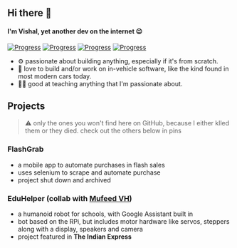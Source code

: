 ## Hi there 👋 
#### I'm Vishal, yet another dev on the internet :wink:
[![Progress](https://img.shields.io/badge/JavaScript-40%25-yellow)]() [![Progress](https://img.shields.io/badge/Rust-20%25-orange)]() [![Progress](https://img.shields.io/badge/Python-20%25-blue)]() [![Progress](https://img.shields.io/badge/Kotlin-20%25-green)]()
- ⚙️ passionate about building anything, especially if it's from scratch. 
- 🚗 love to build and/or work on in-vehicle software, like the kind found in most modern cars today.
- 👨‍🏫 good at teaching anything that I'm passionate about.

## Projects
> ⚠️ only the ones you won't find here on GitHub, because I either klled them or they died. check out the others below in pins

### FlashGrab
* a mobile app to automate purchases in flash sales
* uses selenium to scrape and automate purchase
* project shut down and archived

### EduHelper (collab with [Mufeed VH](https://mufeedvh.com))
* a humanoid robot for schools, with Google Assistant built in
* bot based on the RPi, but includes motor hardware like servos, steppers along with a display, speakers and camera
* project featured in **The Indian Express**
